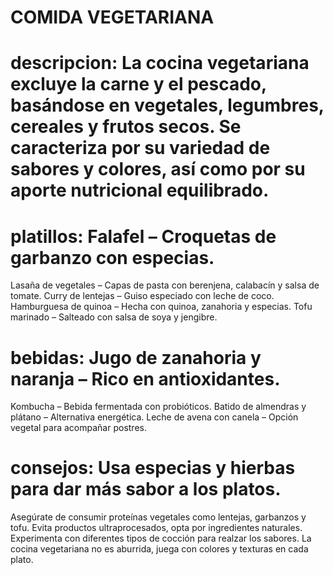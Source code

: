 # COMIDA VEGETARIANA
# descripcion: La cocina vegetariana excluye la carne y el pescado, basándose en vegetales, legumbres, cereales y frutos secos. Se caracteriza por su variedad de sabores y colores, así como por su aporte nutricional equilibrado.
# platillos: Falafel – Croquetas de garbanzo con especias.
Lasaña de vegetales – Capas de pasta con berenjena, calabacín y salsa de tomate.
Curry de lentejas – Guiso especiado con leche de coco.
Hamburguesa de quinoa – Hecha con quinoa, zanahoria y especias.
Tofu marinado – Salteado con salsa de soya y jengibre.
# bebidas: Jugo de zanahoria y naranja – Rico en antioxidantes.
Kombucha – Bebida fermentada con probióticos.
Batido de almendras y plátano – Alternativa energética.
Leche de avena con canela – Opción vegetal para acompañar postres.
# consejos:   Usa especias y hierbas para dar más sabor a los platos.
Asegúrate de consumir proteínas vegetales como lentejas, garbanzos y tofu.
Evita productos ultraprocesados, opta por ingredientes naturales.
Experimenta con diferentes tipos de cocción para realzar los sabores.
La cocina vegetariana no es aburrida, juega con colores y texturas en cada plato.
